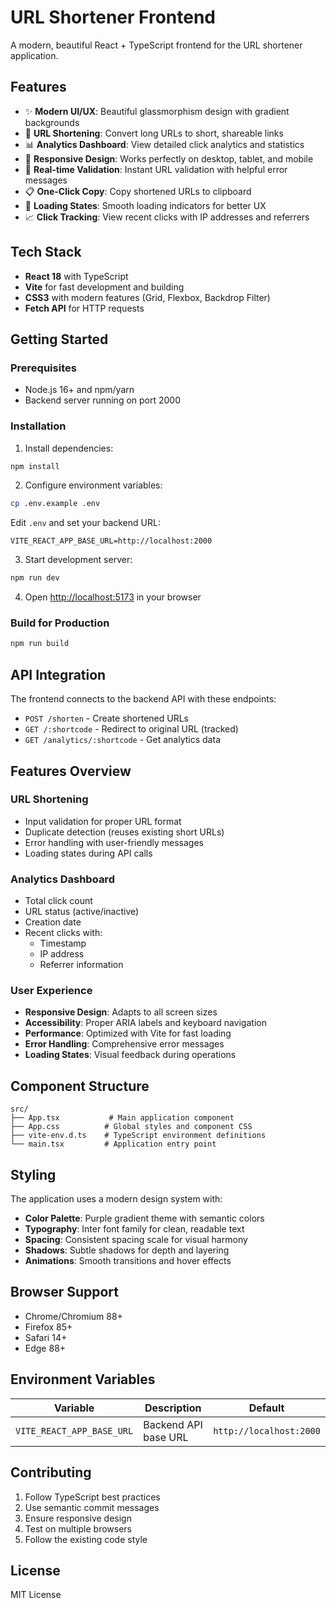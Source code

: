 # URL Shortener Frontend

A modern, beautiful React + TypeScript frontend for the URL shortener application.

## Features

- ✨ **Modern UI/UX**: Beautiful glassmorphism design with gradient backgrounds
- 🔗 **URL Shortening**: Convert long URLs to short, shareable links
- 📊 **Analytics Dashboard**: View detailed click analytics and statistics
- 📱 **Responsive Design**: Works perfectly on desktop, tablet, and mobile
- 🎯 **Real-time Validation**: Instant URL validation with helpful error messages
- 📋 **One-Click Copy**: Copy shortened URLs to clipboard
- 🔄 **Loading States**: Smooth loading indicators for better UX
- 📈 **Click Tracking**: View recent clicks with IP addresses and referrers

## Tech Stack

- **React 18** with TypeScript
- **Vite** for fast development and building
- **CSS3** with modern features (Grid, Flexbox, Backdrop Filter)
- **Fetch API** for HTTP requests

## Getting Started

### Prerequisites

- Node.js 16+ and npm/yarn
- Backend server running on port 2000

### Installation

1. Install dependencies:

```bash
npm install
```

2. Configure environment variables:

```bash
cp .env.example .env
```

Edit `.env` and set your backend URL:

```env
VITE_REACT_APP_BASE_URL=http://localhost:2000
```

3. Start development server:

```bash
npm run dev
```

4. Open [http://localhost:5173](http://localhost:5173) in your browser

### Build for Production

```bash
npm run build
```

## API Integration

The frontend connects to the backend API with these endpoints:

- `POST /shorten` - Create shortened URLs
- `GET /:shortcode` - Redirect to original URL (tracked)
- `GET /analytics/:shortcode` - Get analytics data

## Features Overview

### URL Shortening

- Input validation for proper URL format
- Duplicate detection (reuses existing short URLs)
- Error handling with user-friendly messages
- Loading states during API calls

### Analytics Dashboard

- Total click count
- URL status (active/inactive)
- Creation date
- Recent clicks with:
  - Timestamp
  - IP address
  - Referrer information

### User Experience

- **Responsive Design**: Adapts to all screen sizes
- **Accessibility**: Proper ARIA labels and keyboard navigation
- **Performance**: Optimized with Vite for fast loading
- **Error Handling**: Comprehensive error messages
- **Loading States**: Visual feedback during operations

## Component Structure

```
src/
├── App.tsx           # Main application component
├── App.css          # Global styles and component CSS
├── vite-env.d.ts    # TypeScript environment definitions
└── main.tsx         # Application entry point
```

## Styling

The application uses a modern design system with:

- **Color Palette**: Purple gradient theme with semantic colors
- **Typography**: Inter font family for clean, readable text
- **Spacing**: Consistent spacing scale for visual harmony
- **Shadows**: Subtle shadows for depth and layering
- **Animations**: Smooth transitions and hover effects

## Browser Support

- Chrome/Chromium 88+
- Firefox 85+
- Safari 14+
- Edge 88+

## Environment Variables

| Variable                  | Description          | Default                 |
| ------------------------- | -------------------- | ----------------------- |
| `VITE_REACT_APP_BASE_URL` | Backend API base URL | `http://localhost:2000` |

## Contributing

1. Follow TypeScript best practices
2. Use semantic commit messages
3. Ensure responsive design
4. Test on multiple browsers
5. Follow the existing code style

## License

MIT License

